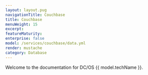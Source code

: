 ```yaml
---
layout: layout.pug
navigationTitle: Couchbase
title: Couchbase
menuWeight: 15
excerpt: 
featureMaturity:
enterprise: false
model: /services/couchbase/data.yml
render: mustache
category: Database
---
```


Welcome to the documentation for DC/OS {{ model.techName }}. 
